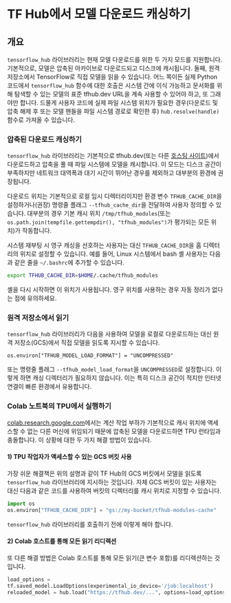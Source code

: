 <!--* freshness: { owner: 'wgierke' reviewed: '2021-07-28' } *-->

# TF Hub에서 모델 다운로드 캐싱하기

## 개요

`tensorflow_hub` 라이브러리는 현재 모델 다운로드를 위한 두 가지 모드를 지원합니다. 기본적으로, 모델은 압축된 아카이브로 다운로드되고 디스크에 캐시됩니다. 둘째, 원격 저장소에서 TensorFlow로 직접 모델을 읽을 수 있습니다. 어느 쪽이든 실제 Python 코드에서 `tensorflow_hub` 함수에 대한 호출은 시스템 간에 이식 가능하고 문서화를 위해 탐색할 수 있는 모델의 표준 tfhub.dev URL을 계속 사용할 수 있어야 하고, 또 그래야만 합니다. 드물게 사용자 코드에 실제 파일 시스템 위치가 필요한 경우(다운로드 및 압축 해제 후 또는 모델 핸들을 파일 시스템 경로로 확인한 후) `hub.resolve(handle)` 함수로 가져올 수 있습니다.

### 압축된 다운로드 캐싱하기

`tensorflow_hub` 라이브러리는 기본적으로 tfhub.dev(또는 다른 [호스팅 사이트](hosting.md))에서 다운로드하고 압축을 풀 때 파일 시스템에 모델을 캐시합니다. 이 모드는 디스크 공간이 부족하지만 네트워크 대역폭과 대기 시간이 뛰어난 경우를 제외하고 대부분의 환경에 권장됩니다.

다운로드 위치는 기본적으로 로컬 임시 디렉터리이지만 환경 변수 `TFHUB_CACHE_DIR`을 설정하거나(권장) 명령줄 플래그 `--tfhub_cache_dir`을 전달하여 사용자 정의할 수 있습니다. 대부분의 경우 기본 캐시 위치 `/tmp/tfhub_modules`(또는 `os.path.join(tempfile.gettempdir(), "tfhub_modules")`가 평가되는 모든 위치)가 작동합니다.

시스템 재부팅 시 영구 캐싱을 선호하는 사용자는 대신 `TFHUB_CACHE_DIR`을 홈 디렉터리의 위치로 설정할 수 있습니다. 예를 들어, Linux 시스템에서 bash 셸 사용자는 다음과 같은 줄을 `~/.bashrc`에 추가할 수 있습니다.

```bash
export TFHUB_CACHE_DIR=$HOME/.cache/tfhub_modules
```

셸을 다시 시작하면 이 위치가 사용됩니다. 영구 위치를 사용하는 경우 자동 정리가 없다는 점에 유의하세요.

### 원격 저장소에서 읽기

`tensorflow_hub` 라이브러리가 다음을 사용하여 모델을 로컬로 다운로드하는 대신 원격 저장소(GCS)에서 직접 모델을 읽도록 지시할 수 있습니다.

```shell
os.environ["TFHUB_MODEL_LOAD_FORMAT"] = "UNCOMPRESSED"
```

또는 명령줄 플래그 `--tfhub_model_load_format`을 `UNCOMPRESSED`로 설정합니다. 이렇게 하면 캐싱 디렉터리가 필요하지 않습니다. 이는 특히 디스크 공간이 적지만 인터넷 연결이 빠른 환경에서 유용합니다.

### Colab 노트북의 TPU에서 실행하기

[colab.research.google.com](https://colab.research.google.com)에서는 계산 작업 부하가 기본적으로 캐시 위치에 액세스할 수 없는 다른 머신에 위임되기 때문에 압축된 모델을 다운로드하면 TPU 런타임과 충돌합니다. 이 상황에 대한 두 가지 해결 방법이 있습니다.

#### 1) TPU 작업자가 액세스할 수 있는 GCS 버킷 사용

가장 쉬운 해결책은 위의 설명과 같이 TF Hub의 GCS 버킷에서 모델을 읽도록 `tensorflow_hub` 라이브러리에 지시하는 것입니다. 자체 GCS 버킷이 있는 사용자는 대신 다음과 같은 코드를 사용하여 버킷의 디렉터리를 캐시 위치로 지정할 수 있습니다.

```python
import os
os.environ["TFHUB_CACHE_DIR"] = "gs://my-bucket/tfhub-modules-cache"
```

`tensorflow_hub` 라이브러리를 호출하기 전에 이렇게 해야 합니다.

#### 2) Colab 호스트를 통해 모든 읽기 리디렉션

또 다른 해결 방법은 Colab 호스트를 통해 모든 읽기(큰 변수 포함)를 리디렉션하는 것입니다.

```python
load_options =
tf.saved_model.LoadOptions(experimental_io_device='/job:localhost')
reloaded_model = hub.load("https://tfhub.dev/...", options=load_options)
```
